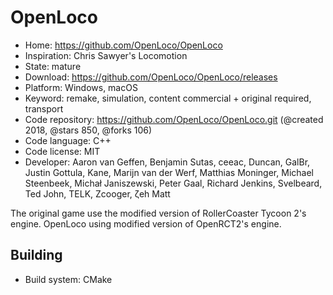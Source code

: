 # OpenLoco

- Home: https://github.com/OpenLoco/OpenLoco
- Inspiration: Chris Sawyer's Locomotion
- State: mature
- Download: https://github.com/OpenLoco/OpenLoco/releases
- Platform: Windows, macOS
- Keyword: remake, simulation, content commercial + original required, transport
- Code repository: https://github.com/OpenLoco/OpenLoco.git (@created 2018, @stars 850, @forks 106)
- Code language: C++
- Code license: MIT
- Developer: Aaron van Geffen, Benjamin Sutas, ceeac, Duncan, GalBr, Justin Gottula, Kane, Marijn van der Werf, Matthias Moninger, Michael Steenbeek, Michał Janiszewski, Peter Gaal, Richard Jenkins, Svelbeard, Ted John, TELK, Zcooger, ζeh Matt

The original game use the modified version of RollerCoaster Tycoon 2's engine. OpenLoco using modified version of OpenRCT2's engine.

## Building

- Build system: CMake
